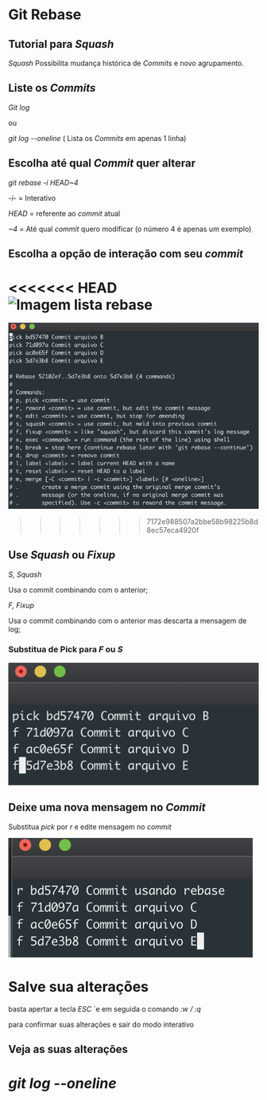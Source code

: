 # Git Rebase

## Tutorial para *Squash*

*Squash* Possibilita mudança histórica de *Commits* e novo agrupamento.

## Liste os *Commits*

*Git log*

ou 

*git log --oneline* ( Lista os *Commits* em apenas 1 linha)

## Escolha até qual *Commit* quer alterar

*git rebase -i HEAD~4* 

*-i*- = Interativo

*HEAD* = referente ao *commit* atual

*~4* = Até qual *commit* quero modificar (o número 4 é apenas um exemplo)

## Escolha a opção de interação com seu *commit*

<<<<<<< HEAD
![Imagem lista rebase](..\..\Imagens\lista_rebase.png)
=======
![Imagem lista rebase](./../Imagens/lista_rebase.png)
>>>>>>> 7172e988507a2bbe58b98225b8d8ec57eca4920f

## Use *Squash* ou *Fixup*

*S, Squash*

Usa o commit combinando com o anterior;

*F, Fixup* 

Usa o commit combinando com o anterior mas descarta a mensagem de log;

### Substitua de Pick para *F* ou *S*

![Imagem commit fixup](./../Imagens/commit_fixup.png)

## Deixe uma nova mensagem no *Commit*

Substitua *pick* por *r* e edite mensagem no *commit*

![Imagem commit rename](./../Imagens/commit_rename.png)
# Salve sua alterações

 basta apertar a tecla *ESC* `e em seguida o comando *:w / :q* 

para confirmar suas alterações e sair do modo interativo

## Veja as suas alterações

*git log --oneline*
=======
